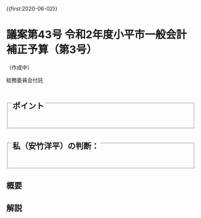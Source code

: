 {{first:2020-06-02}}
# 議案第43号 令和2年度小平市一般会計補正予算（第3号）
（作成中）

<i class="fa fa-gavel" aria-hidden="true"></i> 総務委員会付託

<fieldset class="point">
  <legend>
    <h2 class="point"> ポイント </h2>
  </legend>
  <p class="point"><i class="fa fa-check" aria-hidden="true"></i> </p>
</fieldset>

<fieldset class="sanpi">
  <legend>
    <h2 class="sanpi"> <i class="fa fa-circle-o" aria-hidden="true"></i> 私（安竹洋平）の判断： </h2>
  </legend>
  <p class="sanpi"><i class="fa fa-circle-o" aria-hidden="true"></i> </p>
  <p class="sanpi"><i class="fa fa-exclamation-triangle" aria-hidden="true"></i> </p>
</fieldset>

## 概要


## 解説
